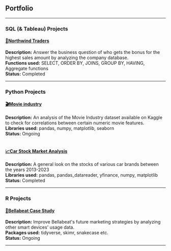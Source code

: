 ## Portfolio

---

### SQL (& Tableau) Projects

#### [💼Northwind Traders](https://github.com/tubako/northwind-trades/blob/main/README.md) <br>
  **Description:** Answer the business question of who gets the bonus for the highest sales amount by analyzing the company database. <br>
  **Functions used:** SELECT, ORDER BY, JOINS, GROUP BY, HAVING, Aggregate functions <br>
  **Status:** Completed  <br>

---

### Python Projects

#### [🎬Movie industry](https://github.com/tubako/movie-industry/blob/main/movie-industry.ipynb) <br>
  **Description:** An analysis of the Movie Industry dataset available on Kaggle to check for correlations between certain numeric movie features. <br>
  **Libraries used:** pandas, numpy, matplotlib, seaborn <br>
  **Status:** Ongoing <br></br>

#### [📈Car Stock Market Analysis](https://github.com/tubako/stock-analysis/blob/main/car-stocks-analysis.ipynb) <br>
  **Description:** A general look on the stocks of various car brands between the years 2013-2023	<br>
  **Libraries used:** pandas, pandas_datareader, yfinance, numpy, matplotlib <br>
  **Status:** Completed <br>
  
---

### R Projects

#### [🍃Bellabeat Case Study](/bellabeat-case-study) <br>
  **Description:** Improve Bellabeat's future marketing strategies by analyzing other smart devices' usage data. <br>
  **Packages used:** tidyverse, skimr, snakecase etc. <br>
  **Status:** Ongoing <br>


---
